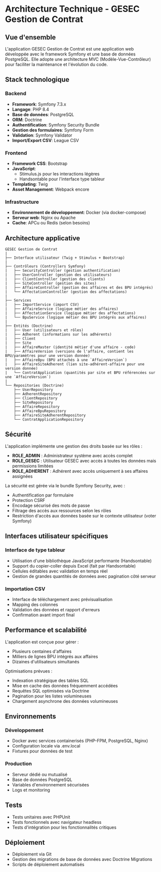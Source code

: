 # Architecture Technique - GESEC Gestion de Contrat

## Vue d'ensemble

L'application GESEC Gestion de Contrat est une application web développée avec le framework Symfony et une base de données PostgreSQL. Elle adopte une architecture MVC (Modèle-Vue-Contrôleur) pour faciliter la maintenance et l'évolution du code.

## Stack technologique

### Backend
- **Framework**: Symfony 7.3.x
- **Langage**: PHP 8.4
- **Base de données**: PostgreSQL
- **ORM**: Doctrine
- **Authentification**: Symfony Security Bundle
- **Gestion des formulaires**: Symfony Form
- **Validation**: Symfony Validator
- **Import/Export CSV**: League CSV

### Frontend
- **Framework CSS**: Bootstrap
- **JavaScript**: 
  - Stimulus.js pour les interactions légères
  - Handsontable pour l'interface type tableur
- **Templating**: Twig
- **Asset Management**: Webpack encore

### Infrastructure
- **Environnement de développement**: Docker (via docker-compose)
- **Serveur web**: Nginx ou Apache
- **Cache**: APCu ou Redis (selon besoins)

## Architecture applicative

```
GESEC Gestion de Contrat
|
├── Interface utilisateur (Twig + Stimulus + Bootstrap)
|
├── Contrôleurs (Controllers Symfony)
|   ├── SecurityController (gestion authentification)
|   ├── UserController (gestion des utilisateurs)
|   ├── ClientController (gestion des clients)
|   ├── SiteController (gestion des sites)
|   ├── AffaireController (gestion des affaires et des BPU intégrés)
|   └── AffectationController (gestion des affectations)
|
├── Services
|   ├── ImportService (import CSV)
|   ├── AffaireService (logique métier des affaires)
|   ├── AffectationService (logique métier des affectations)
|   └── BpuService (logique métier des BPU intégrés aux affaires)
|
├── Entités (Doctrine)
|   ├── User (utilisateurs et rôles)
|   ├── Adherent (informations sur les adhérents)
|   ├── Client
|   ├── Site
|   ├── AffaireMaster (identité métier d'une affaire - code)
|   ├── AffaireVersion (versions de l'affaire, contient les BPU/paramètres pour une version donnée)
|   ├── AffaireBpu (BPU attachés à une `AffaireVersion`)
|   ├── AffaireSiteAdherent (lien site-adhérent-affaire pour une version donnée)
|   └── ContratApplication (quantités par site et BPU référencées sur une `AffaireVersion`)
|
└── Repositories (Doctrine)
    ├── UserRepository
    ├── AdherentRepository
    ├── ClientRepository
    ├── SiteRepository
    ├── AffaireRepository
    ├── AffaireBpuRepository
    ├── AffaireSiteAdherentRepository
    └── ContratApplicationRepository
```

## Sécurité

L'application implémente une gestion des droits basée sur les rôles :
- **ROLE_ADMIN** : Administrateur système avec accès complet
- **ROLE_GESEC** : Utilisateur GESEC avec accès à toutes les données mais permissions limitées
- **ROLE_ADHERENT** : Adhérent avec accès uniquement à ses affaires assignées

La sécurité est gérée via le bundle Symfony Security, avec :
- Authentification par formulaire
- Protection CSRF
- Encodage sécurisé des mots de passe
- Filtrage des accès aux ressources selon les rôles
- Restriction d'accès aux données basée sur le contexte utilisateur (voter Symfony)

## Interfaces utilisateur spécifiques

### Interface de type tableur
- Utilisation d'une bibliothèque JavaScript performante (Handsontable)
- Support du copier-coller depuis Excel (fait par Handsontable)
- Cellules éditables avec validation en temps réel
- Gestion de grandes quantités de données avec pagination côté serveur

### Importation CSV
- Interface de téléchargement avec prévisualisation
- Mapping des colonnes
- Validation des données et rapport d'erreurs
- Confirmation avant import final

## Performance et scalabilité

L'application est conçue pour gérer :
- Plusieurs centaines d'affaires
- Milliers de lignes BPU intégrés aux affaires
- Dizaines d'utilisateurs simultanés

Optimisations prévues :
- Indexation stratégique des tables SQL
- Mise en cache des données fréquemment accédées
- Requêtes SQL optimisées via Doctrine
- Pagination pour les listes volumineuses
- Chargement asynchrone des données volumineuses

## Environnements

### Développement
- Docker avec services containerisés (PHP-FPM, PostgreSQL, Nginx)
- Configuration locale via .env.local
- Fixtures pour données de test

### Production
- Serveur dédié ou mutualisé
- Base de données PostgreSQL
- Variables d'environnement sécurisées
- Logs et monitoring

## Tests

- Tests unitaires avec PHPUnit
- Tests fonctionnels avec navigateur headless
- Tests d'intégration pour les fonctionnalités critiques

## Déploiement

- Déploiement via Git
- Gestion des migrations de base de données avec Doctrine Migrations
- Scripts de déploiement automatisés 